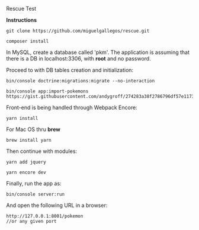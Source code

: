 Rescue Test

 **Instructions**
 
    git clone https://github.com/miguelgallegos/rescue.git

    composer install

In MySQL, create a database called 'pkm'. The application is assuming that there is a DB in localhost:3306, with **root** and no password.

Proceed to with DB tables creation and initialization:

    bin/console doctrine:migrations:migrate --no-interaction

    bin/console app:import-pokemons https://gist.githubusercontent.com/andygroff/274283a38f2786796df57e11738d6bba/raw/f8eb9332ac08a4ee75767bcd76904f001cb6ec37/pokemon.json

Front-end is being handled through Webpack Encore:

    yarn install
For Mac OS thru **brew**

    brew install yarn
Then continue with modules:

    yarn add jquery

    yarn encore dev

Finally, run the app as:

    bin/console server:run

And open the following URL in a browser: 

    http://127.0.0.1:8001/pokemon
    //or any given port





